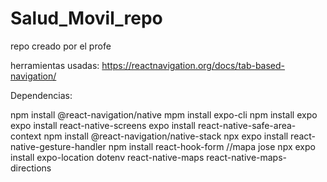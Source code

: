 # Salud_Movil_repo

repo creado por el profe

herramientas usadas: https://reactnavigation.org/docs/tab-based-navigation/

Dependencias:

npm install @react-navigation/native
mpm install expo-cli
npm install expo
expo install react-native-screens 
expo install react-native-safe-area-context
npm install @react-navigation/native-stack
npx expo install react-native-gesture-handler
npm install react-hook-form
//mapa jose
npx expo install expo-location dotenv react-native-maps react-native-maps-directions
